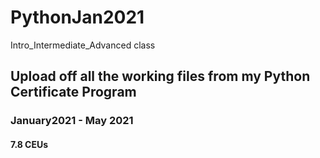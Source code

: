 # PythonJan2021
Intro_Intermediate_Advanced class

## Upload off all the working files from my Python Certificate Program

### January2021 - May 2021
#### 7.8 CEUs
